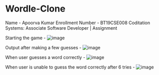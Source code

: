 # Wordle-Clone
Name - Apoorva Kumar
Enrollment Number - BT19CSE008
Coditation Systems: Associate Software Developer | Assignment

Starting the game - 
![image](https://user-images.githubusercontent.com/70939122/167309519-f1eb668f-9575-40c4-a591-ec7ec7e2f6a2.png)

Output after making a few guesses - 
![image](https://user-images.githubusercontent.com/70939122/167309556-214c6e14-a024-4b27-8678-63b1b9c7e0ca.png)

When user guesses a word correctly - 
![image](https://user-images.githubusercontent.com/70939122/167309581-e6e23764-3a3f-4965-a0f0-fb7418464e5a.png)

When user is unable to guess the word correctly after 6 tries - 
![image](https://user-images.githubusercontent.com/70939122/167309689-ec499269-7d9c-44f4-a81a-ea5f4618a988.png)
